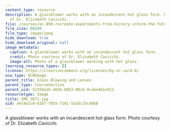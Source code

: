 ```yaml
---
content_type: resource
description: A glassblower works with an incandescent hot glass form. Photo courtesy
  of Dr. Elizabeth Cavicchi.
file: /courses/ec-050-recreate-experiments-from-history-inform-the-future-from-the-past-galileo-january-iap-2010/44c8e2c06287f85571015a3dc33c49b8_IMG_3671.jpg
file_size: 60248
file_type: image/jpeg
hide_download: true
hide_download_original: null
image_metadata:
  caption: A glassblower works with an incandescent hot glass form.
  credit: Photo courtesy of Dr. Elizabeth Cavicchi.
  image-alt: Photo of a glassblower working with hot glass.
learning_resource_types: []
license: https://creativecommons.org/licenses/by-nc-sa/4.0/
ocw_type: OCWImage
parent_title: Glass Blowing and Lenses
parent_type: CourseSection
parent_uid: 52359a2b-465b-b053-08c6-9cabe4b1e911
resourcetype: Image
title: IMG_3671.jpg
uid: 44c8e2c0-6287-f855-7101-5a3dc33c49b8
---
```

A glassblower works with an incandescent hot glass form. Photo courtesy of Dr. Elizabeth Cavicchi.